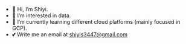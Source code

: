 - 👋 Hi, I’m Shiyi.
- 🔢 I’m interested in data.
- 🌱 I’m currently learning different cloud platforms (mainly focused in GCP).
- 💕 Write me an email at shiyis3447@gmail.com

<!---
shiyis/shiyis is a ✨ special ✨ repository because its `README.md` (this file) appears on your GitHub profile.
You can click the Preview link to take a look at your changes.
--->

